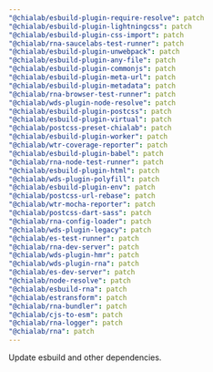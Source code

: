 ```yaml
---
"@chialab/esbuild-plugin-require-resolve": patch
"@chialab/esbuild-plugin-lightningcss": patch
"@chialab/esbuild-plugin-css-import": patch
"@chialab/rna-saucelabs-test-runner": patch
"@chialab/esbuild-plugin-unwebpack": patch
"@chialab/esbuild-plugin-any-file": patch
"@chialab/esbuild-plugin-commonjs": patch
"@chialab/esbuild-plugin-meta-url": patch
"@chialab/esbuild-plugin-metadata": patch
"@chialab/rna-browser-test-runner": patch
"@chialab/wds-plugin-node-resolve": patch
"@chialab/esbuild-plugin-postcss": patch
"@chialab/esbuild-plugin-virtual": patch
"@chialab/postcss-preset-chialab": patch
"@chialab/esbuild-plugin-worker": patch
"@chialab/wtr-coverage-reporter": patch
"@chialab/esbuild-plugin-babel": patch
"@chialab/rna-node-test-runner": patch
"@chialab/esbuild-plugin-html": patch
"@chialab/wds-plugin-polyfill": patch
"@chialab/esbuild-plugin-env": patch
"@chialab/postcss-url-rebase": patch
"@chialab/wtr-mocha-reporter": patch
"@chialab/postcss-dart-sass": patch
"@chialab/rna-config-loader": patch
"@chialab/wds-plugin-legacy": patch
"@chialab/es-test-runner": patch
"@chialab/rna-dev-server": patch
"@chialab/wds-plugin-hmr": patch
"@chialab/wds-plugin-rna": patch
"@chialab/es-dev-server": patch
"@chialab/node-resolve": patch
"@chialab/esbuild-rna": patch
"@chialab/estransform": patch
"@chialab/rna-bundler": patch
"@chialab/cjs-to-esm": patch
"@chialab/rna-logger": patch
"@chialab/rna": patch
---
```


Update esbuild and other dependencies.
